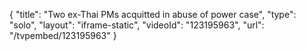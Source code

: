 {
    "title": "Two ex-Thai PMs acquitted in abuse of power case",
    "type": "solo",
    "layout": "iframe-static",
    "videoId": "123195963",
    "url": "\/tvpembed\/123195963"
}